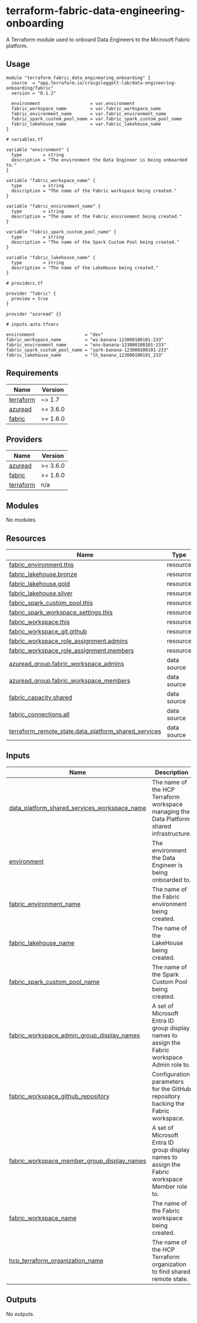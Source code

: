 # terraform-fabric-data-engineering-onboarding
A Terraform module used to onboard Data Engineers to the Microsoft Fabric platform.

<!-- BEGIN_TF_DOCS -->
## Usage

```hcl
module "terraform_fabric_data_engineering_onboarding" {
  source  = "app.terraform.io/craigsloggett-lab/data-engineering-onboarding/fabric"
  version = "0.1.2"

  environment                   = var.environment
  fabric_workspace_name         = var.fabric_workspace_name
  fabric_environment_name       = var.fabric_environment_name
  fabric_spark_custom_pool_name = var.fabric_spark_custom_pool_name
  fabric_lakehouse_name         = var.fabric_lakehouse_name
}

# variables.tf

variable "environment" {
  type        = string
  description = "The environment the Data Engineer is being onboarded to."
}

variable "fabric_workspace_name" {
  type        = string
  description = "The name of the Fabric workspace being created."
}

variable "fabric_environment_name" {
  type        = string
  description = "The name of the Fabric environment being created."
}

variable "fabric_spark_custom_pool_name" {
  type        = string
  description = "The name of the Spark Custom Pool being created."
}

variable "fabric_lakehouse_name" {
  type        = string
  description = "The name of the LakeHouse being created."
}

# providers.tf

provider "fabric" {
  preview = true
}

provider "azuread" {}

# inputs.auto.tfvars

environment                   = "dev"
fabric_workspace_name         = "ws-banana-123000100101-233"
fabric_environment_name       = "env-banana-123000100101-233"
fabric_spark_custom_pool_name = "sprk-banana-123000100101-233"
fabric_lakehouse_name         = "lh_banana_123000100101_233"
```

## Requirements

| Name | Version |
|------|---------|
| <a name="requirement_terraform"></a> [terraform](#requirement\_terraform) | ~> 1.7 |
| <a name="requirement_azuread"></a> [azuread](#requirement\_azuread) | >= 3.6.0 |
| <a name="requirement_fabric"></a> [fabric](#requirement\_fabric) | >= 1.6.0 |

## Providers

| Name | Version |
|------|---------|
| <a name="provider_azuread"></a> [azuread](#provider\_azuread) | >= 3.6.0 |
| <a name="provider_fabric"></a> [fabric](#provider\_fabric) | >= 1.6.0 |
| <a name="provider_terraform"></a> [terraform](#provider\_terraform) | n/a |

## Modules

No modules.

## Resources

| Name | Type |
|------|------|
| [fabric_environment.this](https://registry.terraform.io/providers/microsoft/fabric/latest/docs/resources/environment) | resource |
| [fabric_lakehouse.bronze](https://registry.terraform.io/providers/microsoft/fabric/latest/docs/resources/lakehouse) | resource |
| [fabric_lakehouse.gold](https://registry.terraform.io/providers/microsoft/fabric/latest/docs/resources/lakehouse) | resource |
| [fabric_lakehouse.silver](https://registry.terraform.io/providers/microsoft/fabric/latest/docs/resources/lakehouse) | resource |
| [fabric_spark_custom_pool.this](https://registry.terraform.io/providers/microsoft/fabric/latest/docs/resources/spark_custom_pool) | resource |
| [fabric_spark_workspace_settings.this](https://registry.terraform.io/providers/microsoft/fabric/latest/docs/resources/spark_workspace_settings) | resource |
| [fabric_workspace.this](https://registry.terraform.io/providers/microsoft/fabric/latest/docs/resources/workspace) | resource |
| [fabric_workspace_git.github](https://registry.terraform.io/providers/microsoft/fabric/latest/docs/resources/workspace_git) | resource |
| [fabric_workspace_role_assignment.admins](https://registry.terraform.io/providers/microsoft/fabric/latest/docs/resources/workspace_role_assignment) | resource |
| [fabric_workspace_role_assignment.members](https://registry.terraform.io/providers/microsoft/fabric/latest/docs/resources/workspace_role_assignment) | resource |
| [azuread_group.fabric_workspace_admins](https://registry.terraform.io/providers/hashicorp/azuread/latest/docs/data-sources/group) | data source |
| [azuread_group.fabric_workspace_members](https://registry.terraform.io/providers/hashicorp/azuread/latest/docs/data-sources/group) | data source |
| [fabric_capacity.shared](https://registry.terraform.io/providers/microsoft/fabric/latest/docs/data-sources/capacity) | data source |
| [fabric_connections.all](https://registry.terraform.io/providers/microsoft/fabric/latest/docs/data-sources/connections) | data source |
| [terraform_remote_state.data_platform_shared_services](https://registry.terraform.io/providers/hashicorp/terraform/latest/docs/data-sources/remote_state) | data source |

## Inputs

| Name | Description | Type | Default | Required |
|------|-------------|------|---------|:--------:|
| <a name="input_data_platform_shared_services_workspace_name"></a> [data\_platform\_shared\_services\_workspace\_name](#input\_data\_platform\_shared\_services\_workspace\_name) | The name of the HCP Terraform workspace managing the Data Platform shared infrastructure. | `string` | `"azure-fabric-shared-services"` | no |
| <a name="input_environment"></a> [environment](#input\_environment) | The environment the Data Engineer is being onboarded to. | `string` | n/a | yes |
| <a name="input_fabric_environment_name"></a> [fabric\_environment\_name](#input\_fabric\_environment\_name) | The name of the Fabric environment being created. | `string` | n/a | yes |
| <a name="input_fabric_lakehouse_name"></a> [fabric\_lakehouse\_name](#input\_fabric\_lakehouse\_name) | The name of the LakeHouse being created. | `string` | n/a | yes |
| <a name="input_fabric_spark_custom_pool_name"></a> [fabric\_spark\_custom\_pool\_name](#input\_fabric\_spark\_custom\_pool\_name) | The name of the Spark Custom Pool being created. | `string` | n/a | yes |
| <a name="input_fabric_workspace_admin_group_display_names"></a> [fabric\_workspace\_admin\_group\_display\_names](#input\_fabric\_workspace\_admin\_group\_display\_names) | A set of Microsoft Entra ID group display names to assign the Fabric workspace Admin role to. | `set(string)` | <pre>[<br/>  "Data Platform Engineering"<br/>]</pre> | no |
| <a name="input_fabric_workspace_github_repository"></a> [fabric\_workspace\_github\_repository](#input\_fabric\_workspace\_github\_repository) | Configuration parameters for the GitHub repository backing the Fabric workspace. | <pre>object({<br/>    owner = string<br/>    name  = string<br/>  })</pre> | <pre>{<br/>  "name": "microsoft-fabric-workspaces",<br/>  "owner": "craigsloggett-lab"<br/>}</pre> | no |
| <a name="input_fabric_workspace_member_group_display_names"></a> [fabric\_workspace\_member\_group\_display\_names](#input\_fabric\_workspace\_member\_group\_display\_names) | A set of Microsoft Entra ID group display names to assign the Fabric workspace Member role to. | `set(string)` | <pre>[<br/>  "Data Engineering"<br/>]</pre> | no |
| <a name="input_fabric_workspace_name"></a> [fabric\_workspace\_name](#input\_fabric\_workspace\_name) | The name of the Fabric workspace being created. | `string` | n/a | yes |
| <a name="input_hcp_terraform_organization_name"></a> [hcp\_terraform\_organization\_name](#input\_hcp\_terraform\_organization\_name) | The name of the HCP Terraform organization to find shared remote state. | `string` | `"craigsloggett-lab"` | no |

## Outputs

No outputs.
<!-- END_TF_DOCS -->
